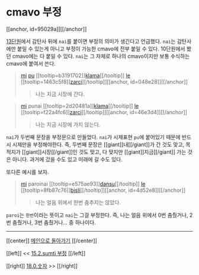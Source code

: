# cmavo 부정

[[anchor, id=95029a]][[/anchor]]

[13단원](13_00_감탄사.html)에서 감탄사 뒤에 `nai`를 붙이면 부정의 의미가 생긴다고 언급했다. `nai`는 감탄사에만 붙일 수 있는게 아니고 부정이 가능한 cmavo에 전부 붙일 수 있다. 10단원에서 봤던 cmavo에는 다 붙일 수 있다. `nai`는 그 자체로 하나의 cmavo이지만 보통 수식하는 cmavo에 붙여서 쓴다.

> [mi](07_00_sumti_cmavo.html#9347d0) [pu](10_02_시간.html#176587) [[tooltip=b3191702]][klama](gismu.html#klama)[[/tooltip]] [le](06_00_le.html#fcb63c) [[tooltip=1463c5f8]][zarci](gismu.html#zarci)[[/tooltip]][[anchor, id=048e28]][[/anchor]]
>> 나는 지금 시장에 간다.

> [mi](07_00_sumti_cmavo.html#9347d0) punai [[tooltip=2d20481a]][klama](gismu.html#klama)[[/tooltip]] [le](06_00_le.html#fcb63c) [[tooltip=f22a4fc6]][zarci](gismu.html#zarci)[[/tooltip]][[anchor, id=46e3d4]][[/anchor]]
>> 나는 지금 시장에 가지 않는다.

`nai`가 두번째 문장을 부정문으로 만들었다. `nai`가 시제표현 `pu`에 붙어있기 때문에 반드시 시제만을 부정해야한다. 즉, 두번째 문장은 [[giant]]내[[/giant]]가 간 것도 맞고, 목적지가 [[giant]]시장[[/giant]]인 것도 맞고, 다 맞지만 [[giant]]지금[[/giant]] 가는 것은 아니다. 과거에 갔을 수도 있고 미래에 갈 수도 있다.

또다른 예시를 보자.

> [mi](07_00_sumti_cmavo.html#9347d0) paroinai [[tooltip=e575ae93]][dansu](gismu.html#dansu)[[/tooltip]] [le](06_00_le.html#fcb63c) [[tooltip=8fb87c76]][bisli](gismu.html#bisli)[[/tooltip]][[anchor, id=4d52e8]][[/anchor]]
>> 나는 얼음 위에서 한번 춤추지는 않았다.

`paroi`는 `한번`이라는 뜻이고 `nai`는 그걸 부정한다. 즉, 나는 얼음 위에서 0번 춤췄거나, 2번 춤췄거나, 3번 춤췄거나... 중 하나이다.

---

[[center]]
[메인으로 돌아가기](index.html)
[[/center]]

[[left]]
<< [15.2.sumti 부정](15_02_sumti_부정.html)
[[/left]]

[[right]]
[18.0.숫자](18_00_숫자.html) >>
[[/right]]


[^b3191702]: [[highlight=red]]x1[[/highlight]]이 [[highlight=green]]x2[[/highlight]]를 향해 가다, [[highlight=aqua]][[black]]x3[[/black]][[/highlight]]에서 출발해서, [[highlight=emerald]][[black]]x4[[/black]][[/highlight]]의 경로를 통해서, [[highlight=violet]]x5[[/highlight]]를 타고
[^1463c5f8]: [[highlight=red]]x1[[/highlight]]은 [[highlight=green]]x2[[/highlight]]를 파는 시장이다, [[highlight=aqua]][[black]]x3[[/black]][[/highlight]]가 운영하는
[^2d20481a]: [[highlight=red]]x1[[/highlight]]이 [[highlight=green]]x2[[/highlight]]를 향해 가다, [[highlight=aqua]][[black]]x3[[/black]][[/highlight]]에서 출발해서, [[highlight=emerald]][[black]]x4[[/black]][[/highlight]]의 경로를 통해서, [[highlight=violet]]x5[[/highlight]]를 타고
[^f22a4fc6]: [[highlight=red]]x1[[/highlight]]은 [[highlight=green]]x2[[/highlight]]를 파는 시장이다, [[highlight=aqua]][[black]]x3[[/black]][[/highlight]]가 운영하는
[^e575ae93]: [[highlight=red]]x1[[/highlight]]이 [[highlight=green]]x2[[/highlight]](음악/리듬/댄스동반자)와 함께 춤을 추다
[^8fb87c76]: [[highlight=red]]x1[[/highlight]]은 [[highlight=green]]x2[[/highlight]](원료)로 된 얼음이다